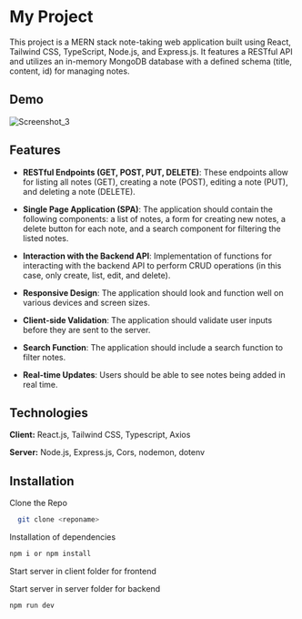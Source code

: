 # My Project

This project is a MERN stack note-taking web application built using React, Tailwind CSS, TypeScript, Node.js, and Express.js. It features a RESTful API and utilizes an in-memory MongoDB database with a defined schema (title, content, id) for managing notes.

## Demo

![Screenshot_3](https://github.com/xbringitback/simple-note/assets/128373175/ccc9a389-9885-42f4-b49c-82e7ad74d793)

## Features

- **RESTful Endpoints (GET, POST, PUT, DELETE)**: These endpoints allow for listing all notes (GET), creating a note (POST), editing a note (PUT), and deleting a note (DELETE).

- **Single Page Application (SPA)**: The application should contain the following components: a list of notes, a form for creating new notes, a delete button for each note, and a search component for filtering the listed notes.

- **Interaction with the Backend API**: Implementation of functions for interacting with the backend API to perform CRUD operations (in this case, only create, list, edit, and delete).

- **Responsive Design**: The application should look and function well on various devices and screen sizes.

- **Client-side Validation**: The application should validate user inputs before they are sent to the server.

- **Search Function**: The application should include a search function to filter notes.

- **Real-time Updates**: Users should be able to see notes being added in real time.

## Technologies

**Client:** React.js, Tailwind CSS, Typescript, Axios

**Server:** Node.js, Express.js, Cors, nodemon, dotenv

## Installation

Clone the Repo

```bash
  git clone <reponame>
```

Installation of dependencies

```bash
npm i or npm install
```

Start server in client folder for frontend

Start server in server folder for backend

```bash
npm run dev
```
